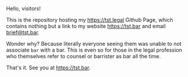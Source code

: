 Hello, visitors!

This is the repository hosting my https://tst.legal Github Page, which contains nothing but a link to my website https://tst.bar and email brief@tst.bar.

Wonder why? Because literally everyone seeing them was unable to not associate `bar` with a bar. This is even so for those in the legal profession who themselves refer to counsel or barrister as bar all the time.

That's it. See you at https://tst.bar.
